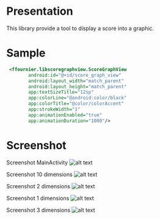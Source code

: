 # Presentation

This library provide a tool to display a score into a graphic.


# Sample

```xml
 <ffournier.libscoregraphview.ScoreGraphView
        android:id="@+id/score_graph_view"
        android:layout_width="match_parent"
        android:layout_height="match_parent"
        app:textSizeTitle="12sp"
        app:colorLine="@android:color/black"
        app:colorTitle="@color/colorAccent"
        app:strokeWidth="1"
        app:animationEnabled="true"
        app:animationDuration="1000"/>
```

# Screenshot


Screenshot MainActivity
![alt text](device-2019-01-05-194008.png)


Screenshot 10 dimensions
![alt text](device-2019-01-05-194019.png)


Screenshot 2 dimensions
![alt text](device-2019-01-05-194031.png)


Screenshot 1 dimensions
![alt text](device-2019-01-05-194042.png)


Screenshot 3 dimensions
![alt text](device-2019-01-05-194054.png)
